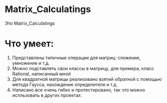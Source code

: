 # Matrix_Calculatings
Это Matrix_Calculatings
# Что умеет:
1) Представлены типичные операции для матриц: сложение, умножение и т.д.
2) Можно подставлять свои классы в матрицу, для примера, класс Rational, написанный мной
3) Для квадратной матрицы реализовано взятий обратной с помощью метода Гаусса, нахождение определителя и т.д.
4) Написано все очень гибко и протестировано, так что можно испльзовать в других проектах.
